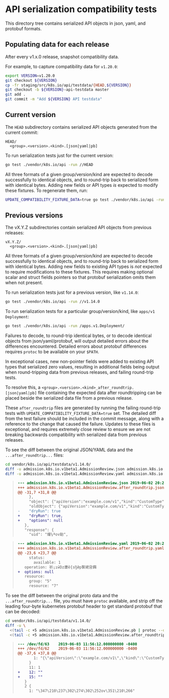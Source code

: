 # API serialization compatibility tests

This directory tree contains serialized API objects in json, yaml, and protobuf formats.

## Populating data for each release

After every v1.x.0 release, snapshot compatibility data.

For example, to capture compatibility data for `v1.20.0`:

```sh
export VERSION=v1.20.0
git checkout ${VERSION}
cp -fr staging/src/k8s.io/api/testdata/{HEAD,${VERSION}}
git checkout -b ${VERSION}-api-testdata master
git add .
git commit -m "Add ${VERSION} API testdata"
```

## Current version

The `HEAD` subdirectory contains serialized API objects generated from the current commit:

```
HEAD/
  <group>.<version>.<kind>.[json|yaml|pb]
```

To run serialization tests just for the current version:

```sh
go test ./vendor/k8s.io/api -run //HEAD
```

All three formats of a given group/version/kind are expected to decode successfully to identical objects,
and to round-trip back to serialized form with identical bytes.
Adding new fields or API types *is* expected to modify these fixtures. To regenerate them, run:

```sh
UPDATE_COMPATIBILITY_FIXTURE_DATA=true go test ./vendor/k8s.io/api -run //HEAD
```

## Previous versions

The vX.Y.Z subdirectories contain serialized API objects from previous releases:

```
vX.Y.Z/
  <group>.<version>.<kind>.[json|yaml|pb]
```

All three formats of a given group/version/kind are expected to decode successfully to identical objects,
and to round-trip back to serialized form with identical bytes.
Adding new fields to existing API types is *not* expected to require modifications to these fixtures.
This requires making optional scalar and struct fields pointers so that protobuf serialization omits them when not present.

To run serialization tests just for a previous version, like `v1.14.0`:

```sh
go test ./vendor/k8s.io/api -run //v1.14.0
```

To run serialization tests for a particular group/version/kind, like `apps/v1` `Deployment`:
```sh
go test ./vendor/k8s.io/api -run /apps.v1.Deployment/
```

Failures to decode, to round-trip identical bytes, or to decode identical objects from json/yaml/protobuf,
will output detailed errors about the differences encountered. Detailed errors about protobuf differences
requires `protoc` to be available on your `$PATH`.

In exceptional cases, new non-pointer fields were added to existing API types that serialized zero values,
resulting in additional fields being output when round-tripping data from previous releases, and failing round-trip tests.

To resolve this, a `<group>.<version>.<kind>_after_roundtrip.[json|yaml|pb]` file containing the 
expected data after roundtripping can be placed beside the serialized data file from a previous release.

These `after_roundtrip` files are generated by running the failing round-trip tests with `UPDATE_COMPATIBILITY_FIXTURE_DATA=true` set.
The detailed diff from the test failure should be included in the commit message, along with a reference
to the change that caused the failure. Updates to these files is exceptional, and requires extremely close review
to ensure we are not breaking backwards compatibility with serialized data from previous releases.

To see the diff between the original JSON/YAML data and the `...after_roundtrip...` files:

```sh
cd vendor/k8s.io/api/testdata/v1.14.0/
diff -u admission.k8s.io.v1beta1.AdmissionReview.json admission.k8s.io.v1beta1.AdmissionReview.after_roundtrip.json
diff -u admission.k8s.io.v1beta1.AdmissionReview.yaml admission.k8s.io.v1beta1.AdmissionReview.after_roundtrip.yaml
```

> ```diff
> --- admission.k8s.io.v1beta1.AdmissionReview.json	2019-06-02 20:21:03.000000000 -0400
> +++ admission.k8s.io.v1beta1.AdmissionReview.after_roundtrip.json	2019-06-02 20:21:03.000000000 -0400
> @@ -31,7 +31,8 @@
>      },
>      "object": {"apiVersion":"example.com/v1","kind":"CustomType","spec":{"replicas":1},"status":{"available":1}},
>      "oldObject": {"apiVersion":"example.com/v1","kind":"CustomType","spec":{"replicas":1},"status":{"available":1}},
> -    "dryRun": true
> +    "dryRun": true,
> +    "options": null
>    },
>    "response": {
>      "uid": "爟¼ªov鈶",
> ```

> ```diff
> --- admission.k8s.io.v1beta1.AdmissionReview.yaml	2019-06-02 20:21:03.000000000 -0400
> +++ admission.k8s.io.v1beta1.AdmissionReview.after_roundtrip.yaml	2019-06-02 20:21:03.000000000 -0400
> @@ -23,6 +23,7 @@
>      status:
>        available: 1
>    operation: 祈¡ıŵDz廔ȇ{sŊƏp饏姥呄鐊
> +  options: null
>    resource:
>      group: "5"
>      resource: "7"
> ```

To see the diff between the original proto data and the `...after_roundtrip...` file, you must have `protoc` available,
and strip off the leading four-byte kubernetes protobuf header to get standard protobuf that can be decoded:

```sh
cd vendor/k8s.io/api/testdata/v1.14.0/
diff -u \
  <(tail -c +5 admission.k8s.io.v1beta1.AdmissionReview.pb | protoc --decode_raw) \
  <(tail -c +5 admission.k8s.io.v1beta1.AdmissionReview.after_roundtrip.pb | protoc --decode_raw)
```

> ```diff
> --- /dev/fd/63	2019-06-03 11:56:12.000000000 -0400
> +++ /dev/fd/62	2019-06-03 11:56:12.000000000 -0400
> @@ -37,6 +37,8 @@
>        1: "{\"apiVersion\":\"example.com/v1\",\"kind\":\"CustomType\",\"spec\":{\"replicas\":1},\"status\":{\"available\":1}}"
>      }
>      11: 1
> +    12: ""
> +    15: ""
>    }
>    2 {
>      1: "\347\210\237\302\274\302\252ov\351\210\266"
> ```